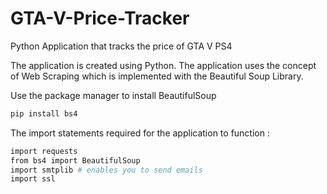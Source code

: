 # GTA-V-Price-Tracker
Python Application that tracks the price of GTA V PS4

The application is created using Python. The application uses the concept of Web Scraping which is implemented with the Beautiful Soup Library. 

Use the package manager  to install BeautifulSoup

```bash
pip install bs4
```




The import statements required for the application to function :

```bash
import requests 
from bs4 import BeautifulSoup
import smtplib # enables you to send emails
import ssl
```


